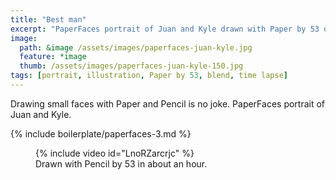 ```yaml
---
title: "Best man"
excerpt: "PaperFaces portrait of Juan and Kyle drawn with Paper by 53 on an iPad."
image: 
  path: &image /assets/images/paperfaces-juan-kyle.jpg 
  feature: *image
  thumb: /assets/images/paperfaces-juan-kyle-150.jpg
tags: [portrait, illustration, Paper by 53, blend, time lapse]
---
```


Drawing small faces with Paper and Pencil is no joke. PaperFaces portrait of Juan and Kyle.

{% include boilerplate/paperfaces-3.md %}

<figure>
	{% include video id="LnoRZarcrjc" %}
	<figcaption>Drawn with Pencil by 53 in about an hour.</figcaption>
</figure>
